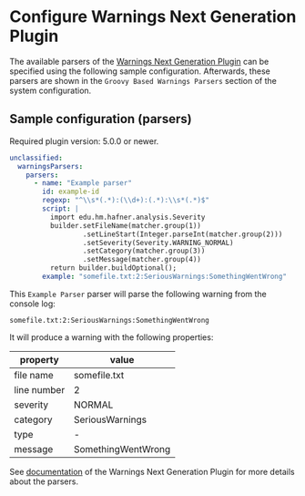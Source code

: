 # Configure Warnings Next Generation Plugin

The available parsers of the [Warnings Next Generation Plugin](https://plugins.jenkins.io/warnings-ng)
can be specified using the following sample configuration. Afterwards,
these parsers are shown in the `Groovy Based Warnings Parsers` section of the system configuration.

## Sample configuration (parsers)

Required plugin version: 5.0.0 or newer.

```yaml
unclassified:
  warningsParsers:
    parsers:
      - name: "Example parser"
        id: example-id
        regexp: "^\\s*(.*):(\\d+):(.*):\\s*(.*)$"
        script: |
          import edu.hm.hafner.analysis.Severity
          builder.setFileName(matcher.group(1))
                  .setLineStart(Integer.parseInt(matcher.group(2)))
                  .setSeverity(Severity.WARNING_NORMAL)
                  .setCategory(matcher.group(3))
                  .setMessage(matcher.group(4))
          return builder.buildOptional();
        example: "somefile.txt:2:SeriousWarnings:SomethingWentWrong"
```

This `Example Parser` parser will parse the following warning from the console log:
```text
somefile.txt:2:SeriousWarnings:SomethingWentWrong
```

It will produce a warning with the following properties:

| property    | value              |
|-------------|--------------------|
| file name   | somefile.txt       |
| line number | 2                  |
| severity    | NORMAL             |
| category    | SeriousWarnings    |
| type        | -                  |
| message     | SomethingWentWrong |

See [documentation](https://github.com/jenkinsci/warnings-ng-plugin/blob/master/doc/Documentation.md) of the
Warnings Next Generation Plugin for more details about the parsers.
